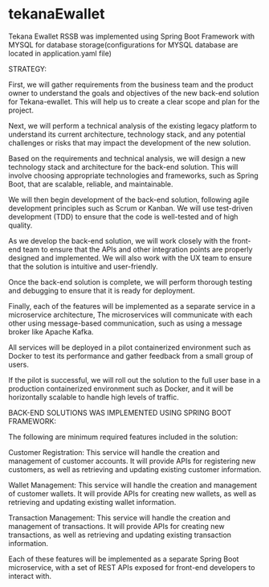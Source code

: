 # tekanaEwallet
Tekana Ewallet RSSB was implemented using Spring Boot Framework with MYSQL 
for database storage(configurations for MYSQL database are located in application.yaml file)

STRATEGY:

First, we will gather requirements from the business team and the product owner to understand the goals and objectives of the new back-end solution for Tekana-ewallet. This will help us to create a clear scope and plan for the project.

Next, we will perform a technical analysis of the existing legacy platform to understand its current architecture, technology stack, and any potential challenges or risks that may impact the development of the new solution.

Based on the requirements and technical analysis, we will design a new technology stack and architecture for the back-end solution. This will involve choosing appropriate technologies and frameworks, such as Spring Boot, that are scalable, reliable, and maintainable.

We will then begin development of the back-end solution, following agile development principles such as Scrum or Kanban. We will use test-driven development (TDD) to ensure that the code is well-tested and of high quality.

As we develop the back-end solution, we will work closely with the front-end team to ensure that the APIs and other integration points are properly designed and implemented. We will also work with the UX team to ensure that the solution is intuitive and user-friendly.

Once the back-end solution is complete, we will perform thorough testing and debugging to ensure that it is ready for deployment.

Finally, each of the features will be implemented as a separate service in a microservice architecture, The microservices will communicate with each other using message-based communication, such as using a message broker like Apache Kafka.

All services will be deployed in a pilot containerized environment such as Docker to test its performance and gather feedback from a small group of users. 

If the pilot is successful, we will roll out the solution to the full user base in a production containerized environment such as Docker, and it will be horizontally scalable to handle high levels of traffic.


BACK-END SOLUTIONS WAS IMPLEMENTED USING SPRING BOOT FRAMEWORK:

The following are minimum required features included in the solution:

Customer Registration: This service will handle the creation and management of customer accounts. It will provide APIs for registering new customers, as well as retrieving and updating existing customer information.

Wallet Management: This service will handle the creation and management of customer wallets. It will provide APIs for creating new wallets, as well as retrieving and updating existing wallet information.

Transaction Management: This service will handle the creation and management of transactions. It will provide APIs for creating new transactions, as well as retrieving and updating existing transaction information.

Each of these features will be implemented as a separate Spring Boot microservice, with a set of REST APIs exposed for front-end developers to interact with.
